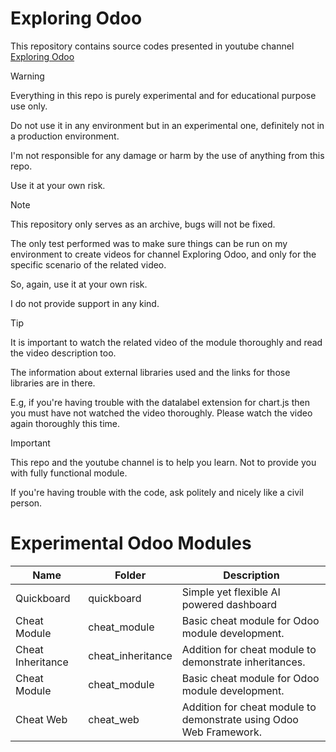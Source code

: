 # Exploring Odoo

This repository contains source codes presented in youtube channel [Exploring Odoo](https://www.youtube.com/@exploring-odoo)


> [!WARNING]
> Everything in this repo is purely experimental and for educational purpose use only.
>
> Do not use it in any environment but in an experimental one, definitely not in a production environment.
>
> I'm not responsible for any damage or harm by the use of anything from this repo.
>
> Use it at your own risk.
>

> [!NOTE]
> This repository only serves as an archive, bugs will not be fixed.
>
> The only test performed was to make sure things can be run on my environment to create videos for channel Exploring Odoo, and only for the specific scenario of the related video.
>
> So, again, use it at your own risk.
>
> I do not provide support in any kind.

> [!TIP]
> It is important to watch the related video of the module thoroughly and read the video description too.
>
> The information about external libraries used and the links for those libraries are in there.
>
> E.g, if you're having trouble with the datalabel extension for chart.js then you must have not watched the video thoroughly. Please watch the video again thoroughly this time.
>

>[!IMPORTANT]
> This repo and the youtube channel is to help you learn. Not to provide you with fully functional module.
>
> If you're having trouble with the code, ask politely and nicely like a civil person.

# Experimental Odoo Modules

| Name              | Folder            | Description                                                        |
| ----------------- | ----------------- | ------------------------------------------------------------------ |
| Quickboard        | quickboard        | Simple yet flexible AI powered dashboard                           |
| Cheat Module      | cheat_module      | Basic cheat module for Odoo module development.                    |
| Cheat Inheritance | cheat_inheritance | Addition for cheat module to demonstrate inheritances.             |
| Cheat Module      | cheat_module      | Basic cheat module for Odoo module development.                    |
| Cheat Web         | cheat_web         | Addition for cheat module to demonstrate using Odoo Web Framework. |
